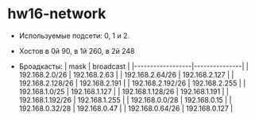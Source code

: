 # hw16-network

- Используемые подсети: 0, 1 и 2.
  
- Хостов в 0й 90, в 1й 260, в 2й 248

- Броадкасты:
    | mask             | broadcast     |
    |------------------|---------------|
    | 192.168.2.0/26   | 192.168.2.63  |
    | 192.168.2.64/26  | 192.168.2.127 |
    | 192.168.2.128/26 | 192.168.2.191 |
    | 192.168.2.192/26 | 192.168.2.255 |
    | 192.168.1.0/25   | 192.168.1.127 |
    | 192.168.1.128/26 | 192.168.1.191 |
    | 192.168.1.192/26 | 192.168.1.255 |
    | 192.168.0.0/28   | 192.168.0.15  |
    | 192.168.0.32/28  | 192.168.0.47  |
    | 192.168.0.64/26  | 192.168.0.127 |